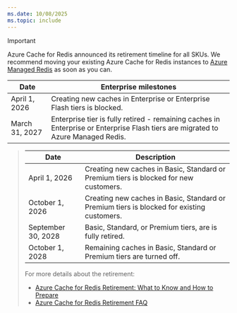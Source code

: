 ```yaml
---
ms.date: 10/08/2025
ms.topic: include
---
```


> [!IMPORTANT]
> Azure Cache for Redis announced its retirement timeline for all SKUs. We recommend moving your existing Azure Cache for Redis instances to [Azure Managed Redis](../../redis/migrate/migrate-overview) as soon as you can.
>
> | Date           | Enterprise milestones                                                                         |
> |----------------|-----------------------------------------------------------------------------------------------|
> | April 1, 2026  | Creating new caches in Enterprise or Enterprise Flash tiers is blocked.                       |
> | March 31, 2027 | Enterprise tier is fully retired - remaining caches in Enterprise or Enterprise Flash tiers are migrated to Azure Managed Redis. |

> 
> | Date            | Description                                                                                |
> |-----------------|--------------------------------------------------------------------------------------------|
> | April 1, 2026   | Creating new caches in Basic, Standard or Premium tiers is blocked for new customers. 
> | October 1, 2026 | Creating new caches in Basic, Standard or Premium tiers is blocked for existing customers. |
> | September 30, 2028 |  Basic, Standard, or Premium tiers, are is fully retired. |
> | October 1, 2028 | Remaining caches in Basic, Standard or Premium tiers are turned off.                       |
>
> For more details about the retirement:
>   - [Azure Cache for Redis Retirement: What to Know and How to Prepare](https://techcommunity.microsoft.com/blog/azure-managed-redis/azure-cache-for-redis-retirement-what-to-know-and-how-to-prepare/4458721)
>   - [Azure Cache for Redis Retirement FAQ](retirement-faq.yml)
> 


